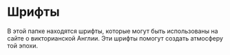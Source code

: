 # Шрифты

В этой папке находятся шрифты, которые могут быть использованы на сайте о викторианской Англии. 
Эти шрифты помогут создать атмосферу той эпохи.